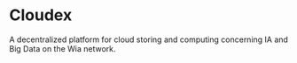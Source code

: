 # Cloudex
A decentralized platform for cloud storing and computing concerning IA and Big Data on the Wia network.
